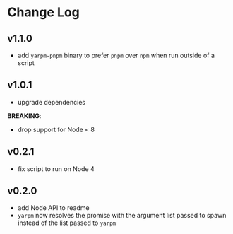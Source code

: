 # Change Log

## v1.1.0

- add `yarpm-pnpm` binary to prefer `pnpm` over `npm` when run outside of a script

## v1.0.1

- upgrade dependencies

**BREAKING**:

- drop support for Node < 8

## v0.2.1

- fix script to run on Node 4

## v0.2.0

- add Node API to readme
- `yarpm` now resolves the promise with the argument list passed to spawn instead of the list passed to `yarpm`
